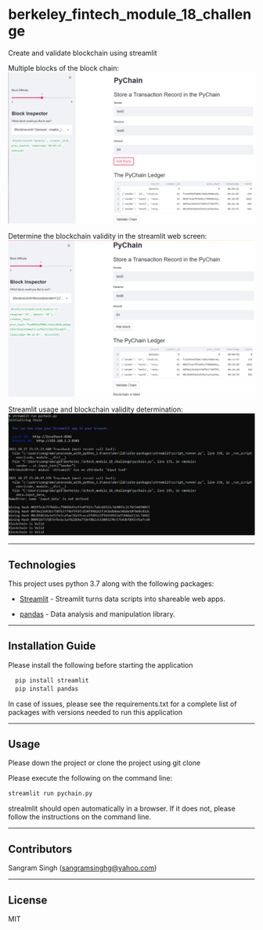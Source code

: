 # berkeley_fintech_module_18_challenge
Create and validate blockchain using streamlit

Multiple blocks of the block chain:
![Screenshot 1](Images/screen_shot_1.png)

Determine the blockchain validity in the streamlit web screen:
![Screenshot 2](Images/screen_shot_2.png)

Streamlit usage and blockchain validity determination:
![Screenshot 3](Images/screen_shot_3.png)

---

## Technologies

This project uses python 3.7 along with the following packages:

* [Streamlit](https://streamlit.io/) - Streamlit turns data scripts into shareable web apps.

* [pandas](https://github.com/pandas-dev/pandas) - Data analysis and manipulation library.

---

## Installation Guide

Please install the following before starting the application

```python
  pip install streamlit
  pip install pandas

```
In case of issues, please see the requirements.txt for a complete list of packages with versions needed to run this application

---

## Usage

Please down the project or clone the project using git clone

Please execute the following on the command line:

```python
streamlit run pychain.py
```
strealmlit should open automatically in a browser. 
If it does not, please follow the instructions on the command line.

---

## Contributors

Sangram Singh (sangramsinghg@yahoo.com)

---

## License

MIT